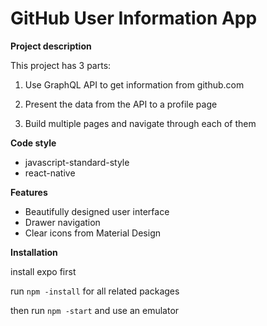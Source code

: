 # GitHub User Information App
**Project description**

This project has 3 parts:

1. Use GraphQL API to get information from github.com

2. Present the data from the API to a profile page

3. Build multiple pages and navigate through each of them

**Code style**
- javascript-standard-style
- react-native

**Features**
- Beautifully designed user interface
- Drawer navigation
- Clear icons from Material Design

**Installation**

install expo first

run `npm -install` for all related packages

then run `npm -start` and use an emulator
